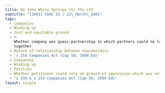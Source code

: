 ```yaml
---
title: Re John While Springs (S) Pte Ltd
subtitle: "[2001] SGHC 53 / 22\_March\_2001"
tags:
  - Companies
  - Winding up
  - Just and equitable ground
  - >-
    Whether company was quasi-partnership in which partners could no longer work
    together
  - Nature of relationship between shareholders
  - 's 254 Companies Act (Cap 50, 1994 Ed)'
  - Companies
  - Winding up
  - Petition
  - Whether petitioner could rely on ground of oppression which was not pleaded
  - 's 216 & s 254 Companies Act (Cap 50, 1994 Ed)'
layout: single
---
```


